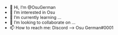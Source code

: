 - 👋 Hi, I’m @OsuGerman
- 👀 I’m interested in Osu
- 🌱 I’m currently learning ...
- 💞️ I’m looking to collaborate on ...
- 📫 How to reach me: Discord --> Osu German#0001

<!---
OsuGerman/OsuGerman is a ✨ special ✨ repository because its `README.md` (this file) appears on your GitHub profile.
You can click the Preview link to take a look at your changes.
--->
